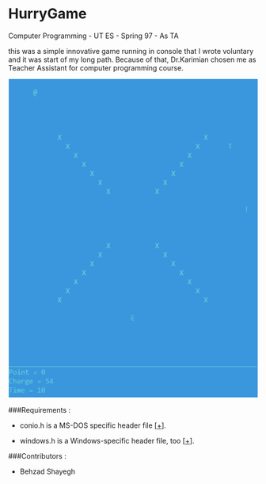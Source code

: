 # HurryGame
Computer Programming - UT ES - Spring 97 - As TA

this was a simple innovative game running in console that I wrote voluntary and it was start of my long path. Because of that, Dr.Karimian chosen me as Teacher Assistant for computer programming course.

![Alt text](./readme.PNG?raw=true "Game Environment")

###Requirements :

 - conio.h is a MS-DOS specific header file [[+](https://en.wikipedia.org/wiki/Windows.h)].
 
 - windows.h is a Windows-specific header file, too [[+](https://en.wikipedia.org/wiki/Conio.h)].


###Contributors :
  - Behzad Shayegh
